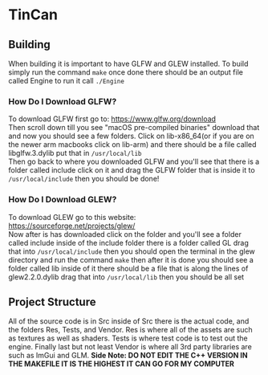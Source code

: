 # TinCan

## Building
When building it is important to have GLFW and GLEW installed. To build simply run the command ```make``` once done there should be an output file called Engine to run it call ```./Engine```
### How Do I Download GLFW?
To download GLFW first go to: https://www.glfw.org/download<br>
Then scroll down till you see "macOS pre-compiled binaries" download that and now you should see a few folders. Click on lib-x86_64(or if you are on the newer arm macbooks click on lib-arm) and there should be a file called libglfw.3.dylib put that in ```/usr/local/lib```<br>
Then go back to where you downloaded GLFW and you'll see that there is a folder called include click on it and drag the GLFW folder that is inside it to ```/usr/local/include``` then you should be done!

### How Do I Download GLEW?
To download GLEW go to this website: https://sourceforge.net/projects/glew/<br>
Now after is has downloaded click on the folder and you'll see a folder called include inside of the include folder there is a folder called GL drag that into ```/usr/local/include``` then you should open the terminal in the glew directory and run the command ```make``` then after it is done you should see a folder called lib inside of it there should be a file that is along the lines of glew2.2.0.dylib drag that into ```/usr/local/lib``` then you should be all set

## Project Structure
All of the source code is in Src inside of Src there is the actual code, and the folders Res, Tests, and Vendor. Res is where all of the assets are such as textures as well as shaders. Tests is where test code is to test out the engine. Finally last but not least Vendor is where all 3rd party libraries are such as ImGui and GLM. **Side Note: DO NOT EDIT THE C++ VERSION IN THE MAKEFILE IT IS THE HIGHEST IT CAN GO FOR MY COMPUTER**
